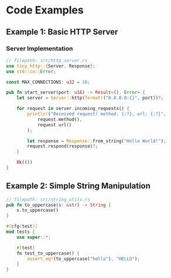 # Code Examples

## Example 1: Basic HTTP Server

### Server Implementation
```rust
// filepath: src/http_server.rs
use tiny_http::{Server, Response};
use std::io::Error;

const MAX_CONNECTIONS: u32 = 10;

pub fn start_server(port: u16) -> Result<(), Error> {
    let server = Server::http(format!("0.0.0.0:{}", port))?;

    for request in server.incoming_requests() {
        println!("Received request! method: {:?}, url: {:?}",
            request.method(),
            request.url()
        );

        let response = Response::from_string("Hello World!");
        request.respond(response)?;
    }

    Ok(())
}
```

## Example 2: Simple String Manipulation

```rust
// filepath: src/string_utils.rs
pub fn to_uppercase(s: &str) -> String {
    s.to_uppercase()
}

#[cfg(test)]
mod tests {
    use super::*;

    #[test]
    fn test_to_uppercase() {
        assert_eq!(to_uppercase("hello"), "HELLO");
    }
}
```
